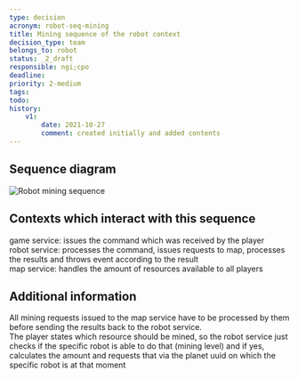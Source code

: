 ```yaml
---
type: decision
acronym: robot-seq-mining
title: Mining sequence of the robot context
decision_type: team
belongs_to: robot
status: _2_draft
responsible: ngi;cpo
deadline: 
priority: 2-medium
tags: 
todo: 
history:
    v1:
        date: 2021-10-27
        comment: created initially and added contents
---
```


## Sequence diagram

![Robot mining sequence]()

## Contexts which interact with this sequence

game service: issues the command which was received by the player  
robot service: processes the command, issues requests to map, processes the results and throws event according to the result  
map service: handles the amount of resources available to all players

## Additional information

All mining requests issued to the map service have to be processed by them before sending the results back to the robot service.  
The player states which resource should be mined, so the robot service just checks if the specific robot is able to do that (mining level) and if yes, calculates the amount and requests that via the planet uuid on which the specific robot is at that moment

